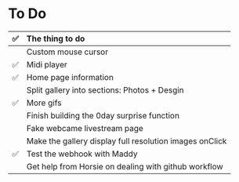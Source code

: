 # To Do
|✅ | The thing to do |
|:-:|:----------------|
| | Custom mouse cursor |
|✅| Midi player |
|✅| Home page information |
| | Split gallery into sections: Photos + Desgin |
|✅| More gifs |
| | Finish building the 0day surprise function |
| | Fake webcame livestream page |
| | Make the gallery display full resolution images onClick |
|✅| Test the webhook with Maddy |
| | Get help from Horsie on dealing with github workflow |

